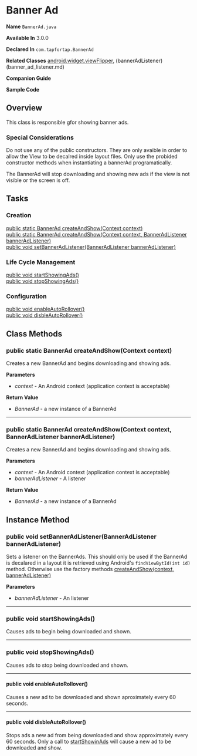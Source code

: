 # Banner Ad

**Name**            `BannerAd.java`

**Available In**    3.0.0

**Declared In**     `com.tapfortap.BannerAd`

**Related Classes** [android.widget.viewFlipper](http://developer.android.com/reference/android/widget/ViewFlipper.html), (bannerAdListener)(banner_ad_listener.md)

**Companion Guide**

**Sample Code**     

## Overview

This class is responsible gfor showing banner ads.

### Special Considerations

Do not use any of the public constructors. They are only avaible in order to allow the View to be decalred inside layout files. Only use the probided constructor methods when instantiating a bannerAd programatically.

The BannerAd will stop downloading and showing new ads if the view is not visible or the screen is off.

## Tasks

### Creation
[public static BannerAd createAndShow(Context context)](public-static-BannerAd-createAndShowContext-context)  
[public static BannerAd createAndShow(Context context, BannerAdListener bannerAdListener)](public-static-BannerAd-createAndShowContext-context-BannerAdListener-bannerAdListener)  
[public void setBannerAdListener(BannerAdListener bannerAdListener)](public-void-setBannerAdListener-BannerAdListener-bannerAdListener)  

### Life Cycle Management
[public void startShowingAds()](public-void-startShowingAds)  
[public void stopShowingAds()](public-void-stopShowingAds)  

### Configuration
[public void enableAutoRollover()](public-void-enableAutoRollover)  
[public void disbleAutoRollover()](public-void-disbleAutoRollover)  

## Class Methods

### public static BannerAd createAndShow(Context context)

Creates a new BannerAd and begins downloading and showing ads.

**Parameters**

  - _context_ - An Android context (application context is acceptable)

**Return Value**

  - _BannerAd_ - a new instance of a BannerAd

---

### public static BannerAd createAndShow(Context context, BannerAdListener bannerAdListener)

Creates a new BannerAd and begins downloading and showing ads.

**Parameters**

  - _context_ - An Android context (application context is acceptable)
  - _bannerAdListener_ - A listener

**Return Value**

  - _BannerAd_ - a new instance of a BannerAd

## Instance Method

### public void setBannerAdListener(BannerAdListener bannerAdListener)

Sets a listener on the BannerAds. This should only be used if the BannerAd is decalared in a layout it is retrieved using Android's `findViewBytId(int id)` method. Otherwise use the factory methods [createAndShow(context, bannerAdListener)](public-static-BannerAd-createAndShowContext-context-BannerAdListener-bannerAdListener)  

**Parameters**

  - _bannerAdListener_ - An listener

---

### public void startShowingAds()

Causes ads to begin being downloaded and shown.

---

### public void stopShowingAds()

Causes ads to stop being downloaded and shown.

---

#### public void enableAutoRollover()

Causes a new ad to be downloaded and shown aproximately every 60 seconds.

---

#### public void disbleAutoRollover()

Stops ads a new ad from being downloaded and show approximately every 60 seconds. Only a call to [startShowinAds](public-void-startShowingAds) will cause a new ad to be downloaded and show.
